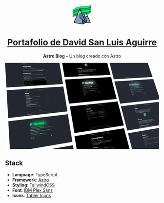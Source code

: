 <p align="center">
  <a href="https://nordlys.fjelloverflow.dev">
    <img alt="Logo" src="./public/favicon.svg" height="64">
  </a>
</p>

<h1 align="center">
  <a href="https://davidsanluisaguirre.com">Portafolio de David San Luis Aguirre</a>
</h1>

<p align="center">
  <strong>Astro Blog</strong> – Un blog creado con Astro
</p>

![Preview](./public/preview.png)

## Stack

- **Language**: TypeScript
- **Framework**: [Astro](https://astro.build/)
- **Styling**: [TailwindCSS](https://tailwindcss.com/)
- **Font**: [IBM Plex Sans](https://fonts.google.com/specimen/IBM+Plex+Sans)
- **Icons**: [Tabler Icons](https://tabler.io/icons)
